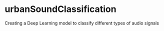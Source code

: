 # urbanSoundClassification
Creating a Deep Learning model to classify different types of audio signals
